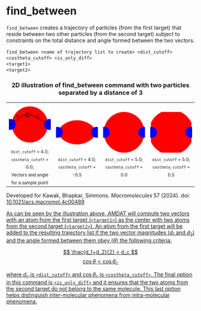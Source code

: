 <h1>find_between</h1>

`find_between` creates a trajectory of particles (from the first target) that reside between two other particles (from the second target) subject to constraints on the total distance and angle formed between the two vectors.

```
find_between <name of trajectory list to create> <dist_cutoff> <costheta_cutoff> <is_only_diff>
<target1>
<target2>
```

<h3 align="center">2D illustration of find_between command with two particles separated by a distance of 3</a></h3>

<table>
  <tr>
    <td align="center" width="25%">
      <img src="assets/commands/find_between/fig-find_between_schematic_dc4.0_tc0.0_eg1.png" alt="Two-dimensional illustration of how AMDAT's find_between command works." width="100%">
      <br/>
      <sub><code>dist_cutoff</code> = 4.0;<br/><code>costheta_cutoff</code> = 0.0;<br/> Vectors and angle for a sample point</sub>
    </td>
    <td align="center" width="25%">
      <img src="assets/commands/find_between/fig-find_between_schematic_dc4.0_tc-0.5_eg0.png" alt="Two-dimensional illustration of how AMDAT's find_between command works." width="100%">
      <br/>
      <sub><code>dist_cutoff</code> = 4.0;<br/><code>costheta_cutoff</code> = -0.5</sub>
    </td>
    <td align="center" width="25%">
      <img src="assets/commands/find_between/fig-find_between_schematic_dc5.0_tc0.0_eg0.png" alt="Two-dimensional illustration of how AMDAT's find_between command works." width="100%">
      <br/>
      <sub><code>dist_cutoff</code> = 5.0;<br/><code>costheta_cutoff</code> = 0.0</sub>
    </td>
    <td align="center" width="25%">
      <img src="assets/commands/find_between/fig-find_between_schematic_dc5.0_tc0.5_eg0.png" alt="Two-dimensional illustration of how AMDAT's find_between command works." width="100%">
      <br/>
      <sub><code>dist_cutoff</code> = 5.0;<br/><code>costheta_cutoff</code> = 0.5</sub>
    </td>
  </tr>
</table>

Developed for Kawak, Bhapkar, Simmons. _Macromolecules_ 57 (2024). doi: <a href="https://pubs.acs.org/doi/10.1021/acs.macromol.4c00489#fig1">10.1021/acs.macromol.4c00489

As can be seen by the illustration above, AMDAT will compute two vectors with an atom from the first target (`<target1>`) as the center with two atoms from the second target (`<target2>`).
An atom from the first target will be added to the resulting trajectory list if the two vector magnitudes ($d_1$ and $d_2$) and the angle formed between them obey ($\theta$) the following criteria:

$$
\frac{d_1+d_2}{2} < d_c
$$
$$
\cos \theta < \cos \theta_c
$$

where $d_c$ is `<dist_cutoff>` and $\cos \theta_c$ is `<costheta_cutoff>`. The final option in this command is `<is_only_diff>` and it ensures that the two atoms from the second target do not belong to the same molecule. This last option helps distinguish inter-molecular phenomena from intra-molecular phenomena.
